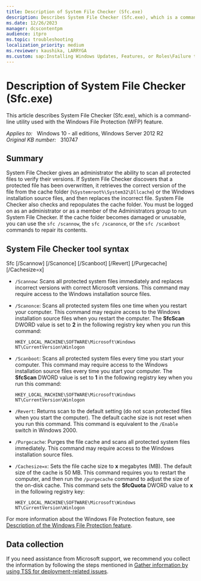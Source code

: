 ```yaml
---
title: Description of System File Checker (Sfc.exe)
description: Describes System File Checker (Sfc.exe), which is a command-line utility used with the Windows File Protection (WFP) feature.
ms.date: 12/26/2023
manager: dcscontentpm
audience: itpro
ms.topic: troubleshooting
localization_priority: medium
ms.reviewer: kaushika, LARRYGA
ms.custom: sap:Installing Windows Updates, Features, or Roles\Failure to install Windows Updates, csstroubleshoot
---
```

# Description of System File Checker (Sfc.exe)

This article describes System File Checker (Sfc.exe), which is a command-line utility used with the Windows File Protection (WFP) feature.

_Applies to:_ &nbsp; Windows 10 - all editions, Windows Server 2012 R2  
_Original KB number:_ &nbsp; 310747

## Summary

System File Checker gives an administrator the ability to scan all protected files to verify their versions. If System File Checker discovers that a protected file has been overwritten, it retrieves the correct version of the file from the cache folder (`%Systemroot%\System32\Dllcache`) or the Windows installation source files, and then replaces the incorrect file. System File Checker also checks and repopulates the cache folder. You must be logged on as an administrator or as a member of the Administrators group to run System File Checker. If the cache folder becomes damaged or unusable, you can use the `sfc /scannow`, the `sfc /scanonce`, or the `sfc /scanboot` commands to repair its contents.

## System File Checker tool syntax

Sfc [/Scannow] [/Scanonce] [/Scanboot] [/Revert] [/Purgecache] [/Cachesize=x]

- `/Scannow`: Scans all protected system files immediately and replaces incorrect versions with correct Microsoft versions. This command may require access to the Windows installation source files.

- `/Scanonce`: Scans all protected system files one time when you restart your computer. This command may require access to the Windows installation source files when you restart the computer. The **SfcScan** DWORD value is set to **2** in the following registry key when you run this command:

    `HKEY_LOCAL_MACHINE\SOFTWARE\Microsoft\Windows NT\CurrentVersion\Winlogon`

- `/Scanboot`: Scans all protected system files every time you start your computer. This command may require access to the Windows installation source files every time you start your computer. The **SfcScan** DWORD value is set to **1** in the following registry key when you run this command:

    `HKEY_LOCAL_MACHINE\SOFTWARE\Microsoft\Windows NT\CurrentVersion\Winlogon`

- `/Revert`: Returns scan to the default setting (do not scan protected files when you start the computer). The default cache size is not reset when you run this command. This command is equivalent to the `/Enable` switch in Windows 2000.

- `/Purgecache`: Purges the file cache and scans all protected system files immediately. This command may require access to the Windows installation source files.

- `/Cachesize=x`: Sets the file cache size to **x** megabytes (MB). The default size of the cache is 50 MB. This command requires you to restart the computer, and then run the `/purgecache` command to adjust the size of the on-disk cache. This command sets the **SfcQuota** DWORD value to **x** in the following registry key:

    `HKEY_LOCAL_MACHINE\SOFTWARE\Microsoft\Windows NT\CurrentVersion\Winlogon`

For more information about the Windows File Protection feature, see [Description of the Windows File Protection feature](https://support.microsoft.com/help/222193).

## Data collection

If you need assistance from Microsoft support, we recommend you collect the information by following the steps mentioned in [Gather information by using TSS for deployment-related issues](../../windows-client/windows-troubleshooters/gather-information-using-tss-deployment.md).
